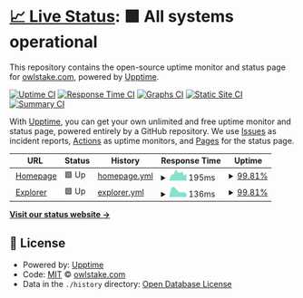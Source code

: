 # [📈 Live Status](https://status.owlstake.com): <!--live status--> **🟩 All systems operational**

This repository contains the open-source uptime monitor and status page for [owlstake.com](https://owlstake.com), powered by [Upptime](https://github.com/upptime/upptime).

[![Uptime CI](https://github.com/owlstake/uptime-status/workflows/Uptime%20CI/badge.svg)](https://github.com/owlstake/uptime-status/actions?query=workflow%3A%22Uptime+CI%22)
[![Response Time CI](https://github.com/owlstake/uptime-status/workflows/Response%20Time%20CI/badge.svg)](https://github.com/owlstake/uptime-status/actions?query=workflow%3A%22Response+Time+CI%22)
[![Graphs CI](https://github.com/owlstake/uptime-status/workflows/Graphs%20CI/badge.svg)](https://github.com/owlstake/uptime-status/actions?query=workflow%3A%22Graphs+CI%22)
[![Static Site CI](https://github.com/owlstake/uptime-status/workflows/Static%20Site%20CI/badge.svg)](https://github.com/owlstake/uptime-status/actions?query=workflow%3A%22Static+Site+CI%22)
[![Summary CI](https://github.com/owlstake/uptime-status/workflows/Summary%20CI/badge.svg)](https://github.com/owlstake/uptime-status/actions?query=workflow%3A%22Summary+CI%22)

With [Upptime](https://upptime.js.org), you can get your own unlimited and free uptime monitor and status page, powered entirely by a GitHub repository. We use [Issues](https://github.com/owlstake/uptime-status/issues) as incident reports, [Actions](https://github.com/owlstake/uptime-status/actions) as uptime monitors, and [Pages](https://status.owlstake.com) for the status page.

<!--start: status pages-->
<!-- This summary is generated by Upptime (https://github.com/upptime/upptime) -->
<!-- Do not edit this manually, your changes will be overwritten -->
<!-- prettier-ignore -->
| URL | Status | History | Response Time | Uptime |
| --- | ------ | ------- | ------------- | ------ |
| <img alt="" src="https://icons.duckduckgo.com/ip3/owlstake.com.ico" height="13"> [Homepage](https://owlstake.com) | 🟩 Up | [homepage.yml](https://github.com/owlstake/uptime-status/commits/HEAD/history/homepage.yml) | <details><summary><img alt="Response time graph" src="./graphs/homepage/response-time-week.png" height="20"> 195ms</summary><br><a href="https://status.owlstake.com/history/homepage"><img alt="Response time 215" src="https://img.shields.io/endpoint?url=https%3A%2F%2Fraw.githubusercontent.com%2Fowlstake%2Fuptime-status%2FHEAD%2Fapi%2Fhomepage%2Fresponse-time.json"></a><br><a href="https://status.owlstake.com/history/homepage"><img alt="24-hour response time 187" src="https://img.shields.io/endpoint?url=https%3A%2F%2Fraw.githubusercontent.com%2Fowlstake%2Fuptime-status%2FHEAD%2Fapi%2Fhomepage%2Fresponse-time-day.json"></a><br><a href="https://status.owlstake.com/history/homepage"><img alt="7-day response time 195" src="https://img.shields.io/endpoint?url=https%3A%2F%2Fraw.githubusercontent.com%2Fowlstake%2Fuptime-status%2FHEAD%2Fapi%2Fhomepage%2Fresponse-time-week.json"></a><br><a href="https://status.owlstake.com/history/homepage"><img alt="30-day response time 182" src="https://img.shields.io/endpoint?url=https%3A%2F%2Fraw.githubusercontent.com%2Fowlstake%2Fuptime-status%2FHEAD%2Fapi%2Fhomepage%2Fresponse-time-month.json"></a><br><a href="https://status.owlstake.com/history/homepage"><img alt="1-year response time 215" src="https://img.shields.io/endpoint?url=https%3A%2F%2Fraw.githubusercontent.com%2Fowlstake%2Fuptime-status%2FHEAD%2Fapi%2Fhomepage%2Fresponse-time-year.json"></a></details> | <details><summary><a href="https://status.owlstake.com/history/homepage">99.81%</a></summary><a href="https://status.owlstake.com/history/homepage"><img alt="All-time uptime 99.99%" src="https://img.shields.io/endpoint?url=https%3A%2F%2Fraw.githubusercontent.com%2Fowlstake%2Fuptime-status%2FHEAD%2Fapi%2Fhomepage%2Fuptime.json"></a><br><a href="https://status.owlstake.com/history/homepage"><img alt="24-hour uptime 100.00%" src="https://img.shields.io/endpoint?url=https%3A%2F%2Fraw.githubusercontent.com%2Fowlstake%2Fuptime-status%2FHEAD%2Fapi%2Fhomepage%2Fuptime-day.json"></a><br><a href="https://status.owlstake.com/history/homepage"><img alt="7-day uptime 99.81%" src="https://img.shields.io/endpoint?url=https%3A%2F%2Fraw.githubusercontent.com%2Fowlstake%2Fuptime-status%2FHEAD%2Fapi%2Fhomepage%2Fuptime-week.json"></a><br><a href="https://status.owlstake.com/history/homepage"><img alt="30-day uptime 99.96%" src="https://img.shields.io/endpoint?url=https%3A%2F%2Fraw.githubusercontent.com%2Fowlstake%2Fuptime-status%2FHEAD%2Fapi%2Fhomepage%2Fuptime-month.json"></a><br><a href="https://status.owlstake.com/history/homepage"><img alt="1-year uptime 99.99%" src="https://img.shields.io/endpoint?url=https%3A%2F%2Fraw.githubusercontent.com%2Fowlstake%2Fuptime-status%2FHEAD%2Fapi%2Fhomepage%2Fuptime-year.json"></a></details>
| <img alt="" src="https://icons.duckduckgo.com/ip3/explorer.owlstake.com.ico" height="13"> [Explorer](https://explorer.owlstake.com) | 🟩 Up | [explorer.yml](https://github.com/owlstake/uptime-status/commits/HEAD/history/explorer.yml) | <details><summary><img alt="Response time graph" src="./graphs/explorer/response-time-week.png" height="20"> 136ms</summary><br><a href="https://status.owlstake.com/history/explorer"><img alt="Response time 168" src="https://img.shields.io/endpoint?url=https%3A%2F%2Fraw.githubusercontent.com%2Fowlstake%2Fuptime-status%2FHEAD%2Fapi%2Fexplorer%2Fresponse-time.json"></a><br><a href="https://status.owlstake.com/history/explorer"><img alt="24-hour response time 69" src="https://img.shields.io/endpoint?url=https%3A%2F%2Fraw.githubusercontent.com%2Fowlstake%2Fuptime-status%2FHEAD%2Fapi%2Fexplorer%2Fresponse-time-day.json"></a><br><a href="https://status.owlstake.com/history/explorer"><img alt="7-day response time 136" src="https://img.shields.io/endpoint?url=https%3A%2F%2Fraw.githubusercontent.com%2Fowlstake%2Fuptime-status%2FHEAD%2Fapi%2Fexplorer%2Fresponse-time-week.json"></a><br><a href="https://status.owlstake.com/history/explorer"><img alt="30-day response time 129" src="https://img.shields.io/endpoint?url=https%3A%2F%2Fraw.githubusercontent.com%2Fowlstake%2Fuptime-status%2FHEAD%2Fapi%2Fexplorer%2Fresponse-time-month.json"></a><br><a href="https://status.owlstake.com/history/explorer"><img alt="1-year response time 168" src="https://img.shields.io/endpoint?url=https%3A%2F%2Fraw.githubusercontent.com%2Fowlstake%2Fuptime-status%2FHEAD%2Fapi%2Fexplorer%2Fresponse-time-year.json"></a></details> | <details><summary><a href="https://status.owlstake.com/history/explorer">99.81%</a></summary><a href="https://status.owlstake.com/history/explorer"><img alt="All-time uptime 99.99%" src="https://img.shields.io/endpoint?url=https%3A%2F%2Fraw.githubusercontent.com%2Fowlstake%2Fuptime-status%2FHEAD%2Fapi%2Fexplorer%2Fuptime.json"></a><br><a href="https://status.owlstake.com/history/explorer"><img alt="24-hour uptime 100.00%" src="https://img.shields.io/endpoint?url=https%3A%2F%2Fraw.githubusercontent.com%2Fowlstake%2Fuptime-status%2FHEAD%2Fapi%2Fexplorer%2Fuptime-day.json"></a><br><a href="https://status.owlstake.com/history/explorer"><img alt="7-day uptime 99.81%" src="https://img.shields.io/endpoint?url=https%3A%2F%2Fraw.githubusercontent.com%2Fowlstake%2Fuptime-status%2FHEAD%2Fapi%2Fexplorer%2Fuptime-week.json"></a><br><a href="https://status.owlstake.com/history/explorer"><img alt="30-day uptime 99.96%" src="https://img.shields.io/endpoint?url=https%3A%2F%2Fraw.githubusercontent.com%2Fowlstake%2Fuptime-status%2FHEAD%2Fapi%2Fexplorer%2Fuptime-month.json"></a><br><a href="https://status.owlstake.com/history/explorer"><img alt="1-year uptime 99.99%" src="https://img.shields.io/endpoint?url=https%3A%2F%2Fraw.githubusercontent.com%2Fowlstake%2Fuptime-status%2FHEAD%2Fapi%2Fexplorer%2Fuptime-year.json"></a></details>

<!--end: status pages-->

[**Visit our status website →**](https://status.owlstake.com)

## 📄 License

- Powered by: [Upptime](https://github.com/upptime/upptime)
- Code: [MIT](./LICENSE) © [owlstake.com](https://owlstake.com)
- Data in the `./history` directory: [Open Database License](https://opendatacommons.org/licenses/odbl/1-0/)
